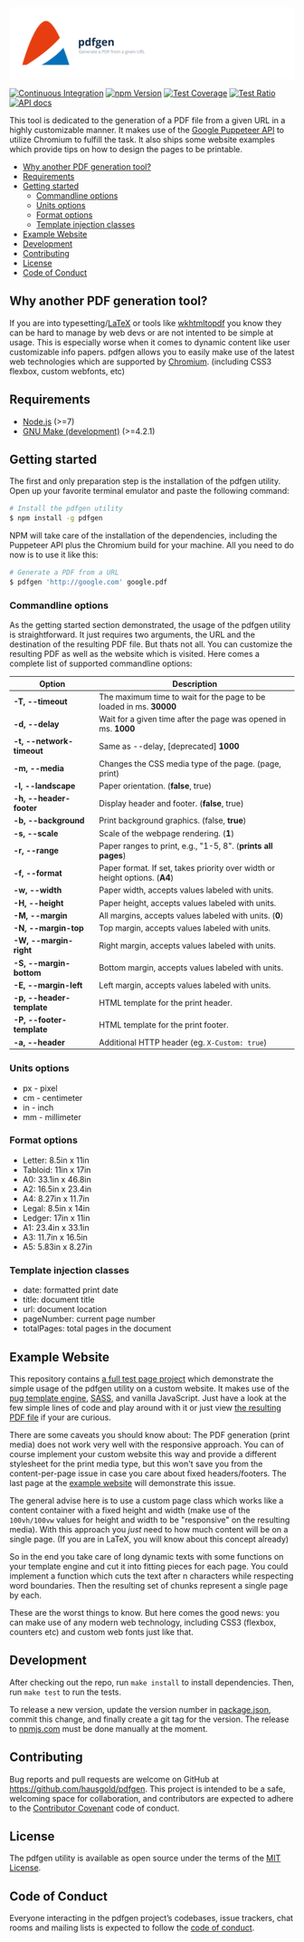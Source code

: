 ![pdfgen](https://raw.githubusercontent.com/hausgold/pdfgen/master/doc/assets/project.svg)

[![Continuous Integration](https://github.com/hausgold/pdfgen/actions/workflows/test.yml/badge.svg?branch=master)](https://github.com/hausgold/pdfgen/actions/workflows/test.yml)
[![npm Version](https://img.shields.io/npm/v/pdfgen.svg)](https://www.npmjs.com/package/pdfgen)
[![Test Coverage](https://automate-api.hausgold.de/v1/coverage_reports/pdfgen/coverage.svg)](https://knowledge.hausgold.de/coverage)
[![Test Ratio](https://automate-api.hausgold.de/v1/coverage_reports/pdfgen/ratio.svg)](https://knowledge.hausgold.de/coverage)
[![API docs](https://automate-api.hausgold.de/v1/coverage_reports/pdfgen/documentation.svg)](https://www.npmjs.com/package/pdfgen)

This tool is dedicated to the generation of a PDF file from a given URL in a
highly customizable manner. It makes use of the [Google Puppeteer
API](https://github.com/GoogleChrome/puppeteer/) to utilize Chromium to fulfill
the task. It also ships some website examples which provide tips on how to
design the pages to be printable.

- [Why another PDF generation tool?](#why-another-pdf-generation-tool)
- [Requirements](#requirements)
- [Getting started](#getting-started)
  - [Commandline options](#commandline-options)
  - [Units options](#units-options)
  - [Format options](#format-options)
  - [Template injection classes](#template-injection-classes)
- [Example Website](#example-website)
- [Development](#development)
- [Contributing](#contributing)
- [License](#license)
- [Code of Conduct](#code-of-conduct)

## Why another PDF generation tool?

If you are into typesetting/[LaTeX](https://www.latex-project.org/) or tools
like [wkhtmltopdf](https://wkhtmltopdf.org/) you know they can be hard to
manage by web devs or are not intented to be simple at usage. This is
especially worse when it comes to dynamic content like user customizable info
papers. pdfgen allows you to easily make use of the latest web technologies
which are supported by
[Chromium](https://chromium.googlesource.com/chromium/src/+/lkgr/headless/README.md).
(including CSS3 flexbox, custom webfonts, etc)

## Requirements

* [Node.js](https://nodejs.org) (>=7)
* [GNU Make (development)](https://www.gnu.org/software/make/) (>=4.2.1)

## Getting started

The first and only preparation step is the installation of the pdfgen utility.
Open up your favorite terminal emulator and paste the following command:

```bash
# Install the pdfgen utility
$ npm install -g pdfgen
```

NPM will take care of the installation of the dependencies, including the
Puppeteer API plus the Chromium build for your machine. All you need to do now
is to use it like this:

```bash
# Generate a PDF from a URL
$ pdfgen 'http://google.com' google.pdf
```

### Commandline options

As the getting started section demonstrated, the usage of the pdfgen utility is
straightforward. It just requires two arguments, the URL and the destination of
the resulting PDF file. But thats not all. You can customize the resulting PDF
as well as the website which is visited. Here comes a complete list of
supported commandline options:

Option | Description
-------|------------
**-T, --timeout**         | The maximum time to wait for the page to be loaded in ms. **30000**
**-d, --delay**           | Wait for a given time after the page was opened in ms. **1000**
**-t, --network-timeout** | Same as --delay, [deprecated] **1000**
**-m, --media**           | Changes the CSS media type of the page. (page, print)
**-l, --landscape**       | Paper orientation. (**false**, true)
**-h, --header-footer**   | Display header and footer. (**false**, true)
**-b, --background**      | Print background graphics. (false, **true**)
**-s, --scale**           | Scale of the webpage rendering. (**1**)
**-r, --range**           | Paper ranges to print, e.g., "1-5, 8". (**prints all pages**)
**-f, --format**          | Paper format. If set, takes priority over width or height options. (**A4**)
**-w, --width**           | Paper width, accepts values labeled with units.
**-H, --height**          | Paper height, accepts values labeled with units.
**-M, --margin**          | All margins, accepts values labeled with units. (**0**)
**-N, --margin-top**      | Top margin, accepts values labeled with units.
**-W, --margin-right**    | Right margin, accepts values labeled with units.
**-S, --margin-bottom**   | Bottom margin, accepts values labeled with units.
**-E, --margin-left**     | Left margin, accepts values labeled with units.
**-p, --header-template** | HTML template for the print header.
**-P, --footer-template** | HTML template for the print footer.
**-a, --header**          | Additional HTTP header (eg. `X-Custom: true`)

### Units options

* px - pixel
* cm - centimeter
* in - inch
* mm - millimeter

### Format options

* Letter: 8.5in x 11in
* Tabloid: 11in x 17in
* A0: 33.1in x 46.8in
* A2: 16.5in x 23.4in
* A4: 8.27in x 11.7in
* Legal: 8.5in x 14in
* Ledger: 17in x 11in
* A1: 23.4in x 33.1in
* A3: 11.7in x 16.5in
* A5: 5.83in x 8.27in

### Template injection classes

* date: formatted print date
* title: document title
* url: document location
* pageNumber: current page number
* totalPages: total pages in the document

## Example Website

This repository contains [a full test page project](./doc/test-page/) which
demonstrate the simple usage of the pdfgen utility on a custom website. It
makes use of the [pug template engine](https://pugjs.org),
[SASS](http://sass-lang.com/), and vanilla JavaScript. Just have a look at the
few simple lines of code and play around with it or just view [the resulting
PDF file](./doc/test-page/dist/test-page.pdf) if your are curious.

There are some caveats you should know about: The PDF generation (print media)
does not work very well with the responsive approach. You can of course
implement your custom website this way and provide a different stylesheet for
the print media type, but this won't save you from the content-per-page issue
in case you care about fixed headers/footers. The last page at the [example
website](./doc/test-page/dist/test-page.pdf) will demonstrate this issue.

The general advise here is to use a custom page class which works like a
content container with a fixed height and width (make use of the `100vh/100vw`
values for height and width to be "responsive" on the resulting media). With
this approach you *just* need to how much content will be on a single page. (If
you are in LaTeX, you will know about this concept already)

So in the end you take care of long dynamic texts with some functions on your
template engine and cut it into fitting pieces for each page. You could
implement a function which cuts the text after n characters while respecting
word boundaries. Then the resulting set of chunks represent a single page by
each.

These are the worst things to know. But here comes the good news: you can make
use of any modern web technology, including CSS3 (flexbox, counters etc) and
custom web fonts just like that.

## Development

After checking out the repo, run `make install` to install dependencies. Then,
run `make test` to run the tests.

To release a new version, update the version number in
[package.json](./package.json), commit this change, and finally create a git
tag for the version. The release to [npmjs.com](https://www.npmjs.com/) must be
done manually at the moment.

## Contributing

Bug reports and pull requests are welcome on GitHub at
https://github.com/hausgold/pdfgen. This project is intended to be a safe,
welcoming space for collaboration, and contributors are expected to adhere to
the [Contributor Covenant](http://contributor-covenant.org) code of conduct.

## License

The pdfgen utility is available as open source under the terms of the [MIT
License](http://opensource.org/licenses/MIT).

## Code of Conduct

Everyone interacting in the pdfgen project’s codebases, issue trackers, chat
rooms and mailing lists is expected to follow the [code of
conduct](./CODE_OF_CONDUCT.md).
